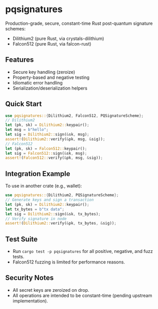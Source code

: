 # pqsignatures

Production-grade, secure, constant-time Rust post-quantum signature schemes:
- Dilithium2 (pure Rust, via crystals-dilithium)
- Falcon512 (pure Rust, via falcon-rust)

## Features
- Secure key handling (zeroize)
- Property-based and negative testing
- Idiomatic error handling
- Serialization/deserialization helpers

## Quick Start
```rust
use pqsignatures::{Dilithium2, Falcon512, PQSignatureScheme};
// Dilithium2
let (pk, sk) = Dilithium2::keypair();
let msg = b"hello";
let sig = Dilithium2::sign(&sk, msg);
assert!(Dilithium2::verify(&pk, msg, &sig));
// Falcon512
let (pk, sk) = Falcon512::keypair();
let sig = Falcon512::sign(&sk, msg);
assert!(Falcon512::verify(&pk, msg, &sig));
```

## Integration Example
To use in another crate (e.g., wallet):
```rust
use pqsignatures::{Dilithium2, PQSignatureScheme};
// Generate keys and sign a transaction
let (pk, sk) = Dilithium2::keypair();
let tx_bytes = b"tx data";
let sig = Dilithium2::sign(&sk, tx_bytes);
// Verify signature in node
assert!(Dilithium2::verify(&pk, tx_bytes, &sig));
```

## Test Suite
- Run `cargo test -p pqsignatures` for all positive, negative, and fuzz tests.
- Falcon512 fuzzing is limited for performance reasons.

## Security Notes
- All secret keys are zeroized on drop.
- All operations are intended to be constant-time (pending upstream implementation).
